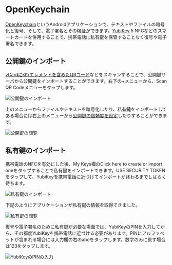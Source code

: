 # OpenKeychain
[OpenKeychain](https://www.openkeychain.org/)というAndroidアプリケーションで、テキストやファイルの暗号化と復号、そして、電子署名とその検証ができます。[YubiKey](../device/yubiKey.md) 5 NFCなどのスマートカードを併用することで、携帯電話に私有鍵を保管することなく復号や電子署名できます。

## 公開鍵のインポート
[vCardに`KEY`エレメントを含めたQRコード](vCard.md)などをスキャンすることで、公開鍵サーバから公開鍵をインポートすることができます。右下の+メニューから、Scan QR Codeメニューをタップします。

![公開鍵のインポート](/OpenKeychain-my-keys.png)

上のメニューからファイルやテキストを暗号化したり、私有鍵をインポートしてある場合には右上のメニューから[公開鍵の信頼度を設定](../OpenPGP/wot.md)したりすることができます。

![公開鍵の閲覧](/OpenKeychain-pubkey.png)

## 私有鍵のインポート
携帯電話のNFCを有効にした後、My Keys欄のClick here to create or import oneをタップすることで私有鍵をインポートできます。USE SECURITY TOKENをタップして、YubiKeyを携帯電話に近づけてインポートが終わるまでしばらく待ちます。

![私有鍵のインポート](/OpenKeychain-my-seckeys.png)

下記のようにアプリケーションが私有鍵の情報を取得できました。

![私有鍵の閲覧](/OpenKeychain-seckey.png)

復号や電子署名のために私有鍵が必要な場面では、YubiKeyのPINを入力してから、その都度YubiKeyを携帯電話に近づける必要があります。PINにアルファベットが含まれる場合には入力欄の右のabcをタップします。数字のみに戻す場合は123をタップします。

![YubiKeyのPINの入力](/OpenKeychain-pin.png)
